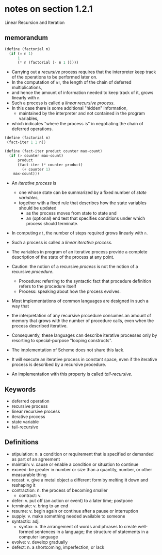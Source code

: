 # notes on section 1.2.1 

Linear Recursion and Iteration

## memorandum

```scheme
(define (factorial n)
  (if (= n 1)
      1
      (* n (factorial (- n 1 )))))
```

* Carrying out a *recursive* process requires that the interpreter keep track of the operations to be performed later on. 
* In the computation of `n!`, the length of the chain of deferred multiplications,
* and hence the amount of information needed to keep track of it, grows linearly with `n`.
* Such a process is called a *linear recursive process*.
* In this case there is some additional "hidden" information,
	* maintained by the interpreter and not contained in the program variables,
* which indicates "where the process is" in negotiating the chain of deferred operations.

```scheme
(define (factorial n)
 (fact-iter 1 1 n))

(define (fact-iter product counter max-count)
  (if (> counter max-count)
      product
      (fact-iter (* counter product)
        (+ counter 1)
	max-count)))
```

* An *iterative process* is 
	* one whose state can be summarized by a fixed number of *state variables*,
	* together with a fixed rule that describes how the state variables should be updated
		* as the process moves from state to state and
		* an (optional) end test that specifies conditions under which process should terminate.
* In computing `n!`, the number of steps required grows linearly with `n`.
* Such a process is called a *linear iterative process*.
* The variables in program of an iterative process provide a complete description of the state of the process at any point.

* Caution: the notion of a recursive *process* is not the notion of a recursive *procedure*.
	* Procedure: referring to the syntactic fact that procedure definition refers to the procedure itself
	* Process:   speaking about how the process evolves.
* Most implementations of common languages are designed in such a way that
* the interpretation of any recursive procedure consumes an amount of memory that grows with the number of procedure calls, even when the process described iterative.
* Consequently, these languages can describe iterative processes only by resorting to special-purpose "looping constructs".
* The implementation of Scheme does not share this lack.
* It will execute an iterative process in constant space, even if the iterative process is described by a recursive procedure.
* An implementation with this property is called *tail-recursive*.


## Keywords

* deferred operation
* recursive process
* linear recursive process
* iterative process
* state variable
* tail-recursive

## Definitions

* stipulation: n. a condition or requirement that is specified or demanded as part of an agreement
* maintain: v. cause or enable a condition or situation to continue
* exceed: be greater in number or size than a quantity, number, or other measurable thing
* recast: v. give a metal object a different form by melting it down and reshaping it
* contraction: n. the process of becoming smaller 
	* contract: v.
* defer: v. put off (an action or event) to a later time; postpone
* terminate: v. bring to an end
* resume: v. begin again or continue after a pause or interruption
* supply: v. make something needed available to someone
* syntactic: adj.
	* syntax: n. the arrangement of words and phrases to create well-formed sentences in a language; the structure of statements in a computer language
* evolve: v. develop gradually
* defect: n. a shortcoming, imperfection, or lack
